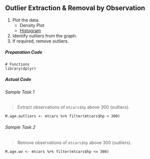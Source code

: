 ## Outlier Extraction & Removal by Observation
1. Plot the data.
   - Density Plot
   - [Histogram](../../[SC]-Descriptive-Analytics/[SC]-Data-Visualisation/[M]-Histogram-&-Frequency-Table.md)
2. Identify outliers from the graph.
3. If required, remove outliers.
##### Preparation Code
```
# Functions
library(dplyr)
```
##### Actual Code
###### Sample Task 1
>Extract observations of `mtcars$hp` above 300 (outliers).
```
M.age.outliers <- mtcars %>% filter(mtcars$hp > 300)
```
###### Sample Task 2
>Remove observations of `mtcars$hp` above 300 (outliers).
```
M.age.wo <- mtcars %>% filter(mtcars$hp <= 300)
```
